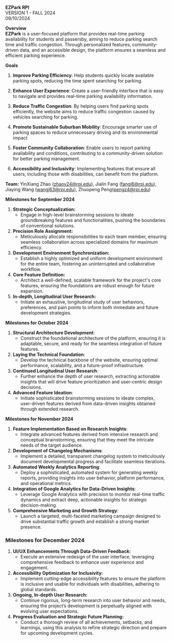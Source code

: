 **EZPark RPI**  
VERSION 1 \- FALL 2024  
09/10/2024

**Overview**  
**EZPark** is a user-focused platform that provides real-time parking availability for students and passersby, aiming to reduce parking search time and traffic congestion. Through personalized features, community-driven data, and an accessible design, the platform ensures a seamless and efficient parking experience.

**Goals**

1. **Improve Parking Efficiency**: Help students quickly locate available parking spots, reducing the time spent searching for parking.  
     
2. **Enhance User Experience**: Create a user-friendly interface that is easy to navigate and provides real-time parking availability information.  
     
3. **Reduce Traffic Congestion**: By helping users find parking spots efficiently, the website aims to reduce traffic congestion caused by vehicles searching for parking.  
     
4. **Promote Sustainable Suburban Mobility**: Encourage smarter use of parking spaces to reduce unnecessary driving and its environmental impact.  
     
5. **Foster Community Collaboration**: Enable users to report parking availability and conditions, contributing to a community-driven solution for better parking management.  
     
6. **Accessibility and Inclusivity**: Implementing features that ensure all users, including those with disabilities, can benefit from the platform.

**Team:** YinXiang Zhao ([zhaoy24@rpi.edu](mailto:zhaoy24@rpi.edu)), Jialin Fang ([fangj6@rpi.edu](mailto:fangj6@rpi.edu)), Jiaying Wang ([wangj63@rpi.edu](mailto:wangj63@rpi.edu)), Zhuopeng Peng([pengz4@rpi.edu](mailto:pengz4@rpi.edu)) 

**Milestones for September 2024**

1. **Strategic Conceptualization:**  
   * Engage in high-level brainstorming sessions to ideate groundbreaking features and functionalities, pushing the boundaries of conventional solutions.  
2. **Precision Role Assignment:**  
   * Meticulously allocate responsibilities to each team member, ensuring seamless collaboration across specialized domains for maximum efficiency.  
3. **Development Environment Synchronization:**  
   * Establish a highly optimized and uniform development environment for the entire team, fostering an uninterrupted and collaborative workflow.  
4. **Core Feature Definition:**  
   * Architect a well-defined, scalable framework for the project's core features, ensuring the foundations are robust enough for future expansion.  
5. **In-depth, Longitudinal User Research:**  
   * Initiate an exhaustive, longitudinal study of user behaviors, preferences, and pain points to inform both immediate and future development strategies.

     

**Milestones for October 2024**

1. **Structural Architecture Development**:  
   * Construct the foundational architecture of the platform, ensuring it is adaptable, secure, and ready for the seamless integration of future features.  
2. **Laying the Technical Foundation**:  
   * Develop the technical backbone of the website, ensuring optimal performance, scalability, and a future-proof infrastructure.  
3. **Continued Longitudinal User Research**:  
   * Further enhance the depth of user research, extracting actionable insights that will drive feature prioritization and user-centric design decisions.  
4. **Advanced Feature Ideation**:  
   * Initiate sophisticated brainstorming sessions to ideate complex, user-driven features derived from data-driven insights obtained through extended research.

**Milestones for November 2024**

1. **Feature Implementation Based on Research Insights**:  
   * Integrate advanced features derived from intensive research and conceptual brainstorming, ensuring that they meet the intricate needs of the target audience.  
2. **Development of Changelog Mechanisms**:  
   * Implement a detailed, transparent changelog system to meticulously document developmental progress and facilitate seamless iterations.  
3. **Automated Weekly Analytics Reporting**:  
   * Deploy a sophisticated, automated system for generating weekly reports, providing insights into user behavior, platform performance, and operational metrics.  
4. **Integration of Google Analytics for Data-Driven Insights**:  
   * Leverage Google Analytics with precision to monitor real-time traffic dynamics and extract deep, actionable insights for strategic decision-making.  
5. **Comprehensive Marketing and Growth Strategy**:  
   * Launch a targeted, multi-faceted marketing campaign designed to drive substantial traffic growth and establish a strong market presence.

### **Milestones for December 2024**

1. **UI/UX Enhancements Through Data-Driven Feedback:**  
   * Execute an extensive redesign of the user interface, leveraging comprehensive feedback to enhance user experience and engagement.  
2. **Accessibility Optimization for Inclusivity:**  
   * Implement cutting-edge accessibility features to ensure the platform is inclusive and usable for individuals with disabilities, adhering to global standards.  
3. **Ongoing, In-depth User Research:**  
   * Continue rigorous, long-term research into user behavior and needs, ensuring the project’s development is perpetually aligned with evolving user expectations.  
4. **Progress Evaluation and Strategic Future Planning:**  
   * Conduct a thorough review of all achievements, setbacks, and learnings, using this analysis to refine strategic direction and prepare for upcoming development cycles.

